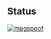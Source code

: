 ## Status

[![magspoof](https://catalog.flipperzero.one/application/magspoof/widget)](https://catalog.flipperzero.one/application/magspoof/page)